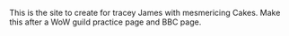 This is the site to create for tracey James with mesmericing Cakes.
Make this after a WoW guild practice page and BBC page.
